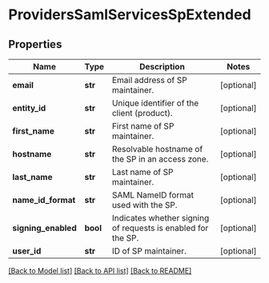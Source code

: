 # ProvidersSamlServicesSpExtended

## Properties
Name | Type | Description | Notes
------------ | ------------- | ------------- | -------------
**email** | **str** | Email address of SP maintainer. | [optional] 
**entity_id** | **str** | Unique identifier of the client (product). | [optional] 
**first_name** | **str** | First name of SP maintainer. | [optional] 
**hostname** | **str** | Resolvable hostname of the SP in an access zone. | [optional] 
**last_name** | **str** | Last name of SP maintainer. | [optional] 
**name_id_format** | **str** | SAML NameID format used with the SP. | [optional] 
**signing_enabled** | **bool** | Indicates whether signing of requests is enabled for the SP. | [optional] 
**user_id** | **str** | ID of SP maintainer. | [optional] 

[[Back to Model list]](../README.md#documentation-for-models) [[Back to API list]](../README.md#documentation-for-api-endpoints) [[Back to README]](../README.md)


